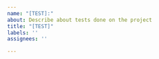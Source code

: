 ```yaml
---
name: "[TEST]:"
about: Describe about tests done on the project
title: "[TEST]"
labels: ''
assignees: ''

---
```



